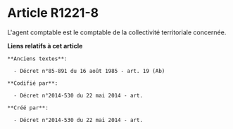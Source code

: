 # Article R1221-8

L'agent comptable est le comptable de la collectivité territoriale concernée.

**Liens relatifs à cet article**

	**Anciens textes**:

	  - Décret n°85-891 du 16 août 1985 - art. 19 (Ab)

	**Codifié par**:

	  - Décret n°2014-530 du 22 mai 2014 - art.

	**Créé par**:

	  - Décret n°2014-530 du 22 mai 2014 - art.
